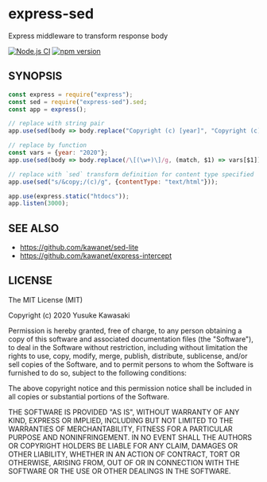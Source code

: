 # express-sed

Express middleware to transform response body

[![Node.js CI](https://github.com/kawanet/express-sed/workflows/Node.js%20CI/badge.svg?branch=master)](https://github.com/kawanet/express-sed/actions/)
[![npm version](https://badge.fury.io/js/express-sed.svg)](https://www.npmjs.com/package/express-sed)

## SYNOPSIS

```js
const express = require("express");
const sed = require("express-sed").sed;
const app = express();

// replace with string pair
app.use(sed(body => body.replace("Copyright (c) [year]", "Copyright (c) 2020")));

// replace by function
const vars = {year: "2020"};
app.use(sed(body => body.replace(/\[(\w+)\]/g, (match, $1) => vars[$1])));

// replace with `sed` transform definition for content type specified
app.use(sed("s/&copy;/(c)/g", {contentType: "text/html"}));

app.use(express.static("htdocs"));
app.listen(3000);
```

## SEE ALSO

- https://github.com/kawanet/sed-lite
- https://github.com/kawanet/express-intercept

## LICENSE

The MIT License (MIT)

Copyright (c) 2020 Yusuke Kawasaki

Permission is hereby granted, free of charge, to any person obtaining a copy
of this software and associated documentation files (the "Software"), to deal
in the Software without restriction, including without limitation the rights
to use, copy, modify, merge, publish, distribute, sublicense, and/or sell
copies of the Software, and to permit persons to whom the Software is
furnished to do so, subject to the following conditions:

The above copyright notice and this permission notice shall be included in all
copies or substantial portions of the Software.

THE SOFTWARE IS PROVIDED "AS IS", WITHOUT WARRANTY OF ANY KIND, EXPRESS OR
IMPLIED, INCLUDING BUT NOT LIMITED TO THE WARRANTIES OF MERCHANTABILITY,
FITNESS FOR A PARTICULAR PURPOSE AND NONINFRINGEMENT. IN NO EVENT SHALL THE
AUTHORS OR COPYRIGHT HOLDERS BE LIABLE FOR ANY CLAIM, DAMAGES OR OTHER
LIABILITY, WHETHER IN AN ACTION OF CONTRACT, TORT OR OTHERWISE, ARISING FROM,
OUT OF OR IN CONNECTION WITH THE SOFTWARE OR THE USE OR OTHER DEALINGS IN THE
SOFTWARE.
